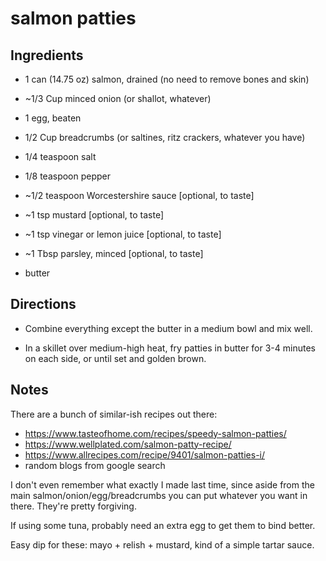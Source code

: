 # salmon patties

## Ingredients

* 1 can (14.75 oz) salmon, drained (no need to remove bones and skin)
* ~1/3 Cup minced onion (or shallot, whatever)
* 1 egg, beaten
* 1/2 Cup breadcrumbs (or saltines, ritz crackers, whatever you have)
* 1/4 teaspoon salt
* 1/8 teaspoon pepper
* ~1/2 teaspoon Worcestershire sauce [optional, to taste]
* ~1 tsp mustard [optional, to taste]
* ~1 tsp vinegar or lemon juice [optional, to taste]
* ~1 Tbsp parsley, minced [optional, to taste]

* butter


## Directions

* Combine everything except the butter in a medium bowl and mix well.

* In a skillet over medium-high heat, fry patties in butter for 3-4 minutes on each side, or until set and golden brown.


## Notes

There are a bunch of similar-ish recipes out there:

* https://www.tasteofhome.com/recipes/speedy-salmon-patties/
* https://www.wellplated.com/salmon-patty-recipe/
* https://www.allrecipes.com/recipe/9401/salmon-patties-i/
* random blogs from google search

I don't even remember what exactly I made last time, since aside from the main salmon/onion/egg/breadcrumbs you can put whatever you want in there. They're pretty forgiving.

If using some tuna, probably need an extra egg to get them to bind better.

Easy dip for these: mayo + relish + mustard, kind of a simple tartar sauce.
